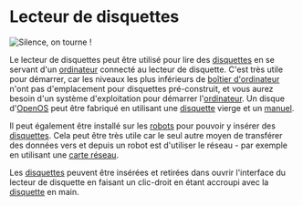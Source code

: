 # Lecteur de disquettes

![Silence, on tourne !](oredict:opencomputers:diskDrive)

Le lecteur de disquettes peut être utilisé pour lire des [disquettes](../item/floppy.md) en se servant d'un [ordinateur](../general/computer.md) connecté au lecteur de disquette. C'est très utile pour démarrer, car les niveaux les plus inférieurs de [boîtier d'ordinateur](case1.md) n'ont pas d'emplacement pour disquettes pré-construit, et vous aurez besoin d'un système d'exploitation pour démarrer l'[ordinateur](../general/computer.md). Un disque d'[OpenOS](../general/openOS.md) peut être fabriqué en utilisant une [disquette](../item/floppy.md) vierge et un [manuel](../item/manual.md).

Il peut également être installé sur les [robots](robot.md) pour pouvoir y insérer des [disquettes](../item/floppy.md). Cela peut être très utile car le seul autre moyen de transférer des données vers et depuis un robot est d'utiliser le réseau - par exemple en utilisant une [carte réseau](../item/lanCard.md).

Les [disquettes](../item/floppy.md) peuvent être insérées et retirées dans ouvrir l'interface du lecteur de disquette en faisant un clic-droit en étant accroupi avec la [disquette](../item/floppy.md) en main.
